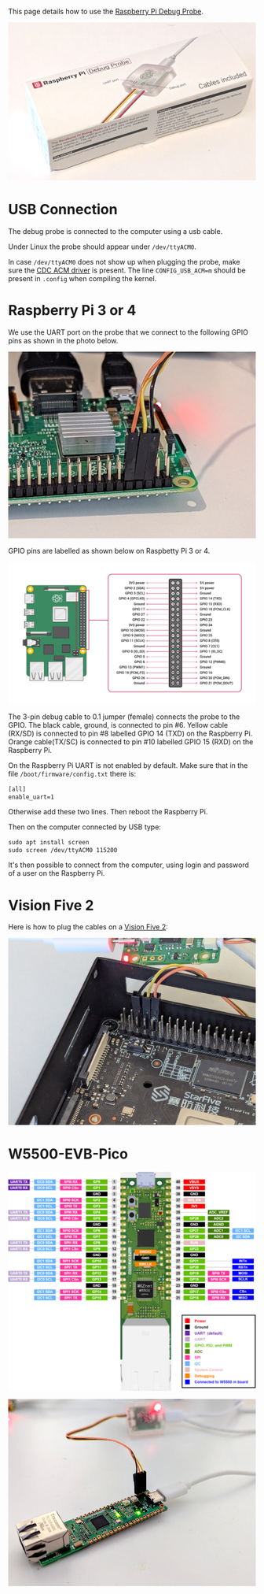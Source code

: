 This page details how to use the [Raspberry Pi Debug Probe](https://www.raspberrypi.com/products/debug-probe/).


![Raspberry Pi Debug Probe Box](https://github.com/fderepas/unix_memo/blob/main/img/rpi_debug_probe_box.jpg)

# USB Connection

The debug probe is connected to the computer using a usb cable.

Under Linux the probe should appear under ```/dev/ttyACM0```.

In case ```/dev/ttyACM0``` does not show up when plugging the probe, make sure the [CDC ACM driver](https://github.com/torvalds/linux/blob/master/drivers/usb/class/cdc-acm.c) is present. The line ```CONFIG_USB_ACM=m``` should be present in ```.config``` when compiling the kernel.


# Raspberry Pi 3 or 4

We use the UART port on the probe that we connect to the following GPIO pins as shown in the photo below.

![Connection the probe on UART GPIO pins](https://github.com/fderepas/unix_memo/blob/main/img/rpi_debug_probe.jpg)

GPIO pins are labelled as shown below on Raspbetty Pi 3 or 4.

![Connection the probe on UART GPIO pins](https://github.com/fderepas/unix_memo/blob/main/img/rpi_gpio.png)

The 3-pin debug cable to 0.1 jumper (female) connects the probe to the GPIO. The black cable, ground, is connected to pin #6. Yellow cable (RX/SD) is connected to  pin #8 labelled GPIO 14 (TXD) on the Raspberry Pi. Orange cable(TX/SC) is connected to pin #10 labelled GPIO 15 (RXD) on the Raspberry Pi.

On the Raspberry Pi UART is not enabled by default. Make sure that in the file ```/boot/firmware/config.txt``` there is:
```
[all]
enable_uart=1
```
Otherwise add these two lines. Then reboot the Raspberry Pi.

Then on the computer connected by USB type:
```
sudo apt install screen
sudo screen /dev/ttyACM0 115200
```

It's then possible to connect from the computer, using login and password of a user on the Raspberry Pi.

# Vision Five 2

Here is how to plug the cables on a [Vision Five 2](https://www.starfivetech.com/en/site/boards):


![Connection the probe on UART GPIO pins for Vision Five 2](https://github.com/fderepas/unix_memo/blob/main/img/uart_vision_five_2.jpg)

# W5500-EVB-Pico

![W5500-EVB-Pico pins](https://github.com/fderepas/unix_memo/blob/main/img/w5500-evb-pico-pinout.png)

![Connection the probe on UART GPIO pins for W5500-EVB-Pico](https://github.com/fderepas/unix_memo/blob/main/img/W5500-EVB-Pico.jpg)